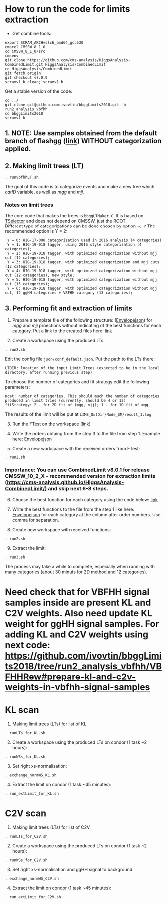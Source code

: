 # How to run the code for limits extraction

* Get combine tools:

```
export SCRAM_ARCH=slc6_amd64_gcc530
cmsrel CMSSW_8_1_0
cd CMSSW_8_1_0/src 
cmsenv
git clone https://github.com/cms-analysis/HiggsAnalysis-CombinedLimit.git HiggsAnalysis/CombinedLimit
cd HiggsAnalysis/CombinedLimit
git fetch origin
git checkout v7.0.9
scramv1 b clean; scramv1 b
```
Get a stable version of the code:
```
cd ../
git clone git@github.com:ivovtin/bbggLimits2018.git -b run2_analysis_vbfhh 
cd bbggLimits2018
scramv1 b
```
## 1. NOTE: Use samples obtained from the default branch of flashgg ([link](https://github.com/cms-analysis/flashgg)) WITHOUT categorization applied.

## 2. Making limit trees (LT)
```
. runvbfhhLT.sh
```
The goal of this code is to categorize events and make a new tree which *catID* variable, as well as *mgg* and *mjj*. 

### Notes on limit trees

The core code that makes the trees is `bbggLTMaker.C`. It is based on
[TSelector](https://root.cern.ch/developing-tselector) and does not depend on CMSSW, just
the ROOT.  
Different type of categorizations can be done chosen by option `-c Y`
The recommended option is Y = 2:  
```
 Y = 0: HIG-17-008 categorization used in 2016 analysis (4 categories)
 Y = 1: HIG-19-018 tagger, using 2016 style categorization (4 categories);
 Y = 2: HIG-19-018 tagger, with optimized categorization without mjj cut (12 categories);
 Y = 3: HIG-19-018 tagger, with optimized categorization and mjj cuts (12 categories);
 Y = 4: HIG-19-018 tagger, with optimized categorization without mjj cut (12 categories), new style;
 Y = 5: HIG-19-018 tagger, with optimized categorization without mjj cut (15 categories);
 Y = 6: HIG-19-018 tagger, with optimized categorization without mjj cut, 12 ggHH categories + VBFHH category (13 categories);
```

## 3. Performing fit and extraction of limits

 1. Prepare a template file of the following structure: ([Envelopejson](https://github.com/ivovtin/bbggLimits2018/blob/run2_analysis/jsonsForEnvelope/Env_json_2D_ttHon0.26_31012020_emplty.dat)) for *mgg* and *mjj* proections without indicating of the best functions for each category. Put a link to the created files here: [link](https://github.com/ivovtin/bbggLimits2018/blob/227d17cf267e3520ee8f9830a2849ce370b34d54/runLimit.py#L300)

 2. Create a workspace using the produced LTs:
```
. run2.sh
```

Edit the config file `json/conf_default.json`. Put the path to the LTs there:
```
LTDIR: location of the input Limit Trees (expected to be in the local diractory, after running previous step)
```
To choose the number of categories and fit strategy edit the following parameters:
```
ncat: number of categories. This should much the number of categories produced in limit tries (currently, should be 4 or 12)
fitStrategy: 2 - for 2D fit of (mgg, mjj); 1 - for 1D fit of mgg
```

The results of the limit will be put at `LIMS_OutDir/Node_SM/result_1.log`.


 3. Run the FTest on the workspace ([link](https://github.com/ivovtin/Envelop#ftest))

 4. Write the orders obtaing from the step 3 to the file from step 1. Example here: [Envelopejson](https://github.com/ivovtin/bbggLimits2018/blob/run2_analysis/jsonsForEnvelope/Env_json_2D_ttHon0.26_31012020.dat)

 5. Create a new workspace with the received orders from FTest:
```
. run2.sh
```

### Importance: You can use CombinedLimit v8.0.1 for release CMSSW_10_2_X - recommended version for extraction limits (https://cms-analysis.github.io/HiggsAnalysis-CombinedLimit/) and skip next 6-8 steps.

 6. Choose the best function for each category using the code below: [link](https://github.com/ivovtin/Envelop#ftest)

 7. Write the best functions to the file from the step 1 like here: [Envelopejson](https://github.com/ivovtin/bbggLimits2018/blob/run2_analysis/jsonsForEnvelope/Env_json_2D_ttHon0.26_31012020.dat) for each category at the column after order numbers. Use comma for separation.

 8. Create new workspace with received functions:
```
. run2.sh
```

 9. Extract the limit: 
```
. run3.sh
```

The process may take a while to complete, especially when running with many categories (about 30 minuts for 2D method and 12 categories).

# Need check that for VBFHH signal samples inside are present KL and C2V weights. Also need update KL weight for ggHH signal samples. For adding KL and C2V weights using next code: https://github.com/ivovtin/bbggLimits2018/tree/run2_analysis_vbfhh/VBFHHRew#prepare-kl-and-c2v-weights-in-vbfhh-signal-samples

# KL scan
1. Making limit trees (LTs) for list of KL
```
. runLTs_for_KL.sh
```

2. Create a workspace using the produced LTs on condor (1 task ~2 hours):
```
. runWSs_for_KL.sh
```
3. Set right xs-normalisation:
```
. exchange_normWS_KL.sh
``` 
4. Extract the limit on condor (1 task ~45 minutes):
```
. run_extLimit_for_KL.sh
```

# C2V scan
1. Making limit trees (LTs) for list of C2V
```
. runLTs_for_C2V.sh
```

2. Create a workspace using the produced LTs on condor (1 task ~2 hours):
```
. runWSs_for_C2V.sh
```

3. Set right xs-normalisation and ggHH signal to background:
```
. exchange_normWS_C2V.sh 
``` 

4. Extract the limit on condor (1 task ~45 minutes):
```
. run_extLimit_for_C2V.sh
```

